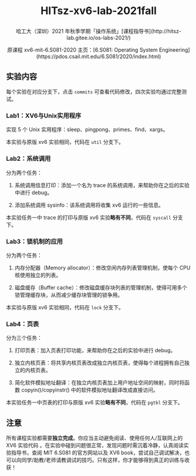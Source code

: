 # <p align="center">HITsz-xv6-lab-2021fall</p>

<p align="center">哈工大（深圳）2021 年秋季学期「操作系统」[课程指导书](http://hitsz-lab.gitee.io/os-labs-2021/)</p>

<p align="center">原课程 xv6-mit-6.S081-2020 主页：[6.S081: Operating System Engineering](https://pdos.csail.mit.edu/6.S081/2020/index.html)</p>

## 实验内容

每个实验在对应分支下，点击 `commits` 可查看代码修改，四次实验均通过完整测试。

### Lab1：XV6与Unix实用程序 

实现 5 个 Unix 实用程序：sleep、pingpong、primes、find、xargs。

本实验与原版 xv6 实验相同，代码在 `util` 分支下。

### Lab2：系统调用 

分为两个任务：

1. 系统调用信息打印：添加一个名为 trace 的系统调用，来帮助你在之后的实验中进行 debug。

2. 添加系统调用 sysinfo：该系统调用将收集 xv6 运行的一些信息。

本实验任务一中 trace 的打印与原版 xv6 实验**略有不同**，代码在 `syscall` 分支下。

### Lab3：锁机制的应用 

分为两个任务：

1. 内存分配器（Memory allocator）：修改空闲内存列表管理机制，使每个 CPU 核使用独立的列表。

2. 磁盘缓存（Buffer cache）：修改磁盘缓存块列表的管理机制，使得可用多个锁管理缓存块，从而减少缓存块管理的锁争用。

本实验与原版 xv6 实验相同，代码在 `lock` 分支下。

### Lab4：页表

分为三个任务：

1. 打印页表：加入页表打印功能，来帮助你在之后的实验中进行 debug。

2. 独立内核页表：将共享内核页表改成独立内核页表，使得每个进程拥有自己独立的内核页表。

3. 简化软件模拟地址翻译：在独立内核页表加上用户地址空间的映射，同时将函数 copyin()/copyinstr() 中的软件模拟地址翻译改成直接访问。

本实验任务一中页表的打印与原版 xv6 实验**略有不同**，代码在 `pgtbl` 分支下。

## 注意

所有课程实验都需要**独立完成**。你应当主动避免阅读、使用任何人/互联网上的 XV6 实验代码 。在实验中碰到问题很正常，发现问题时需沉着冷静，认真阅读实验指导书，查阅 MIT 6.S081 的官方网站以及 XV6 book，尝试自己调试解决，也可以向同学/助教/老师请教调试的技巧。只有这样，你才能够得到真正的训练与收获！ 
